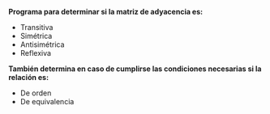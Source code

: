 **Programa para determinar si la matriz de adyacencia es:**  
- Transitiva  
- Simétrica  
- Antisimétrica  
- Reflexiva
 
 
**También determina en caso de cumplirse las condiciones necesarias si la relación es:**  
- De orden  
- De equivalencia
